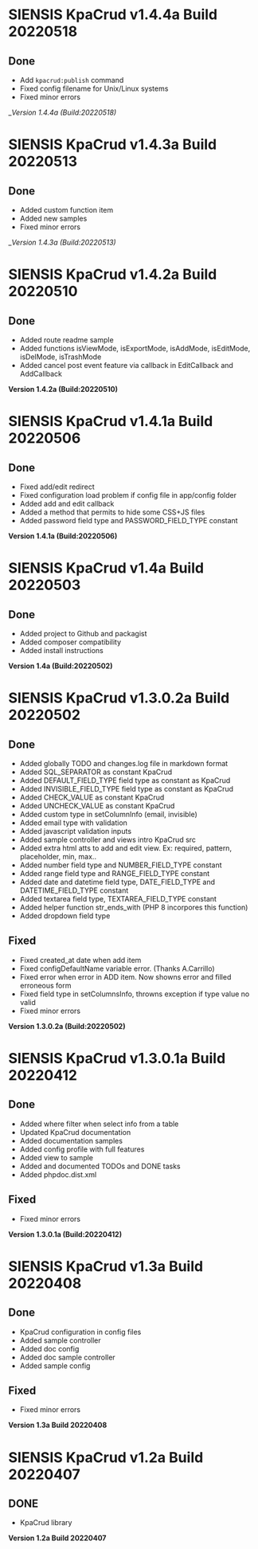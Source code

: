 # SIENSIS KpaCrud v1.4.4a Build 20220518

## Done
  - Add `kpacrud:publish` command
  - Fixed config filename for Unix/Linux systems
  - Fixed minor errors

__Version 1.4.4a (Build:20220518)_

# SIENSIS KpaCrud v1.4.3a Build 20220513

## Done
  - Added custom function item
  - Added new samples
  - Fixed minor errors

__Version 1.4.3a (Build:20220513)_

# SIENSIS KpaCrud v1.4.2a Build 20220510

## Done
  
  - Added route readme sample
  - Added functions isViewMode, isExportMode, isAddMode, isEditMode, isDelMode, isTrashMode
  - Added cancel post event feature via callback in EditCallback and AddCallback

__Version 1.4.2a (Build:20220510)__

# SIENSIS KpaCrud v1.4.1a Build 20220506

## Done

- Fixed add/edit redirect
- Fixed configuration load problem if config file in app/config folder
- Added add and edit callback
- Added a method that permits to hide some CSS+JS files
- Added password field type and PASSWORD_FIELD_TYPE constant

__Version 1.4.1a (Build:20220506)__

# SIENSIS KpaCrud v1.4a Build 20220503

## Done

- Added project to Github and packagist
- Added composer compatibility
- Added install instructions
  
__Version 1.4a (Build:20220502)__

# SIENSIS KpaCrud v1.3.0.2a Build 20220502

## Done

- Added globally TODO and changes.log file in markdown format
- Added SQL_SEPARATOR as constant KpaCrud 
- Added DEFAULT_FIELD_TYPE field type as constant as KpaCrud
- Added INVISIBLE_FIELD_TYPE field type as constant as KpaCrud
- Added CHECK_VALUE as constant KpaCrud
- Added UNCHECK_VALUE as constant KpaCrud
- Added custom type in setColumnInfo (email, invisible)
- Added email type with validation
- Added javascript validation inputs
- Added sample controller and views intro KpaCrud src
- Added extra html atts to add and edit view. Ex: required, pattern, placeholder, min, max..
- Added number field type and NUMBER_FIELD_TYPE constant
- Added range field type and RANGE_FIELD_TYPE constant
- Added date and datetime field type, DATE_FIELD_TYPE and DATETIME_FIELD_TYPE constant
- Added textarea field type, TEXTAREA_FIELD_TYPE constant
- Added helper function str_ends_with (PHP 8 incorpores this function)
- Added dropdown field type
 
## Fixed
- Fixed created_at date when add item
- Fixed configDefaultName variable error. (Thanks A.Carrillo)
- Fixed error when error in ADD item. Now showns error and filled erroneous form
- Fixed field type in setColumnsInfo, throwns exception if type value no valid
- Fixed minor errors 

__Version 1.3.0.2a (Build:20220502)__

# SIENSIS KpaCrud v1.3.0.1a Build 20220412


## Done

- Added where filter when select info from a table 
- Updated KpaCrud documentation
- Added documentation samples 
- Added config profile with full features 
- Added view to sample 
- Added and documented TODOs and DONE tasks
- Added phpdoc.dist.xml

## Fixed

- Fixed minor errors 

__Version 1.3.0.1a (Build:20220412)__


# SIENSIS KpaCrud v1.3a Build 20220408

## Done 
- KpaCrud configuration in config files
- Added sample controller 
- Added doc config 
- Added doc sample controller 
- Added sample config 
## Fixed
- Fixed minor errors 
 
__Version 1.3a Build 20220408__


# SIENSIS KpaCrud v1.2a Build 20220407
 
## DONE
  - KpaCrud library 
 
__Version 1.2a Build 20220407__
